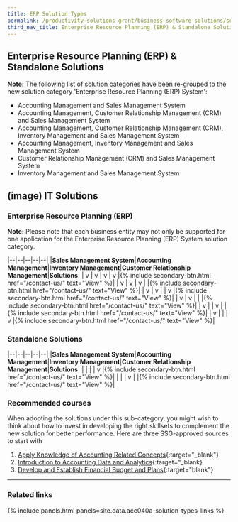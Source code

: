 ```yaml
---
title: ERP Solution Types
permalink: /productivity-solutions-grant/business-software-solutions/solution-types
third_nav_title: Enterprise Resource Planning (ERP) & Standalone Solutions
---
```


## Enterprise Resource Planning (ERP) & Standalone Solutions

**Note:**
The following list of solution categories have been re-grouped to the new solution category 'Enterprise Resource Planning (ERP) System':
- Accounting Management and Sales Management System
- Accounting Management, Customer Relationship Management (CRM) and Sales Management System
- Accounting Management, Customer Relationship Management (CRM), Inventory Management and Sales Management System
- Accounting Management, Inventory Management and Sales Management System
- Customer Relationship Management (CRM) and Sales Management System
- Inventory Management and Sales Management System

## (image) IT Solutions

### Enterprise Resource Planning (ERP)

**Note:**
Please note that each business entity may not only be supported for one application for the Enterprise Resource Planning (ERP) System solution category.

|--|--|--|--|--|
|**Sales Management System**|**Accounting Management**|**Inventory Management**|**Customer Relationship Management**|**Solutions**|
| v | v | v | v |{% include secondary-btn.html href="/contact-us/" text="View" %}|
| v | v | v |   |{% include secondary-btn.html href="/contact-us/" text="View" %}|
| v | v |   | v |{% include secondary-btn.html href="/contact-us/" text="View" %}|
| v | v |   |   |{% include secondary-btn.html href="/contact-us/" text="View" %}|
| v |   | v |   |{% include secondary-btn.html href="/contact-us/" text="View" %}|
| v |   |   | v |{% include secondary-btn.html href="/contact-us/" text="View" %}|


### Standalone Solutions

|--|--|--|--|--|
|**Sales Management System**|**Accounting Management**|**Inventory Management**|**Customer Relationship Management**|**Solutions**|
|   |   |   | v |{% include secondary-btn.html href="/contact-us/" text="View" %}|
|   |   | v |   |{% include secondary-btn.html href="/contact-us/" text="View" %}|

### Recommended courses
When adopting the solutions under this sub-category, you might wish to think about how to invest in developing the right skillsets to complement the new solution for better performance. Here are three SSG-approved sources to start with
1. [Apply Knowledge of Accounting Related Concepts](https://www.myskillsfuture.gov.sg/content/portal/en/training-exchange/course-directory/course-detail.html?courseReferenceNumber=SCN-T04SS0109E-01-CRS-Q-0036758-BM){:target="_blank"}
2. [Introduction to Accounting Data and Analytics](https://www.myskillsfuture.gov.sg/content/portal/en/training-exchange/course-directory/course-detail.html?courseReferenceNumber=SCN-200000267Z-01-CRS-N-0048575){:target="_blank}
3. [Develop and Establish Financial Budget and Plans](https://www.myskillsfuture.gov.sg/content/portal/en/training-exchange/course-directory/course-detail.html?courseReferenceNumber=SCN-T04SS0109E-01-CRS-Q-0028425-BM){:target="blank"}


---

### Related links

{% include panels.html panels=site.data.acc040a-solution-types-links %}
